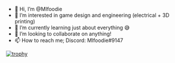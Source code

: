 - 👋 Hi, I’m @MIfoodie
- 👀 I’m interested in game design and engineering (electrical + 3D printing)
- 🌱 I’m currently learning just about everything 😅
- 💞️ I’m looking to collaborate on anything!
- 📫 How to reach me; Discord: MIfoodie#9147 

[![trophy](https://github-profile-trophy.vercel.app/?username=mifoodie)](https://github.com/ryo-ma/github-profile-trophy)
